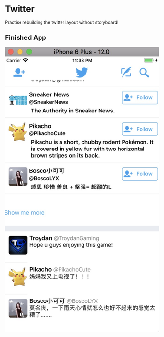 # Twitter
Practise rebuilding the twitter layout without storyboard!

## Finished App
![Finished App](https://github.com/RobinHe0212/Twitter/blob/master/Twitter/Assets.xcassets/twitter.jpeg)
